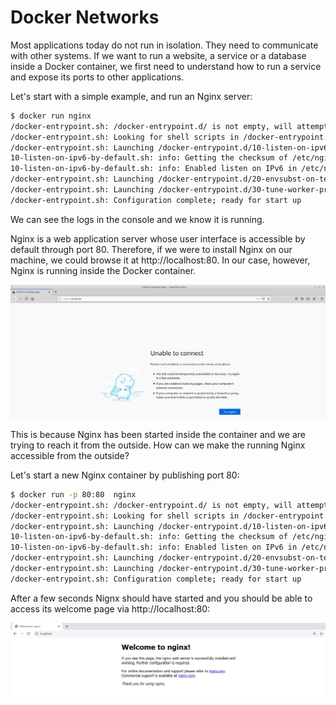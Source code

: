 Docker Networks
===================

Most applications today do not run in isolation. They need to communicate with other systems. If we want to run a website, a service or a database inside a Docker container, we first need to understand how to run a service and expose its ports to other applications.

Let's start with a simple example, and run an Nginx server:

```bash
$ docker run nginx
/docker-entrypoint.sh: /docker-entrypoint.d/ is not empty, will attempt to perform configuration
/docker-entrypoint.sh: Looking for shell scripts in /docker-entrypoint.d/
/docker-entrypoint.sh: Launching /docker-entrypoint.d/10-listen-on-ipv6-by-default.sh
10-listen-on-ipv6-by-default.sh: info: Getting the checksum of /etc/nginx/conf.d/default.conf
10-listen-on-ipv6-by-default.sh: info: Enabled listen on IPv6 in /etc/nginx/conf.d/default.conf
/docker-entrypoint.sh: Launching /docker-entrypoint.d/20-envsubst-on-templates.sh
/docker-entrypoint.sh: Launching /docker-entrypoint.d/30-tune-worker-processes.sh
/docker-entrypoint.sh: Configuration complete; ready for start up
```
We can see the logs in the console and we know it is running. 

Nginx is a web application server whose user interface is accessible by default through port 80. Therefore, if we were to install Nginx on our machine, we could browse it at http://localhost:80. In our case, however, Nginx is running inside the Docker container.

![alt text](01.jpg)


This is because Nginx has been started inside the container and we are trying to reach it from the outside. How can we make the running Nginx accessible from the outside?

Let's start a new Nginx container by publishing port 80:

```bash
$ docker run -p 80:80  nginx
/docker-entrypoint.sh: /docker-entrypoint.d/ is not empty, will attempt to perform configuration
/docker-entrypoint.sh: Looking for shell scripts in /docker-entrypoint.d/
/docker-entrypoint.sh: Launching /docker-entrypoint.d/10-listen-on-ipv6-by-default.sh
10-listen-on-ipv6-by-default.sh: info: Getting the checksum of /etc/nginx/conf.d/default.conf
10-listen-on-ipv6-by-default.sh: info: Enabled listen on IPv6 in /etc/nginx/conf.d/default.conf
/docker-entrypoint.sh: Launching /docker-entrypoint.d/20-envsubst-on-templates.sh
/docker-entrypoint.sh: Launching /docker-entrypoint.d/30-tune-worker-processes.sh
/docker-entrypoint.sh: Configuration complete; ready for start up
```

After a few seconds Nignx should have started and you should be able to access its welcome page via http://localhost:80:

![alt text](02.jpg)
